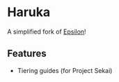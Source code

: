 # Haruka
A simplified fork of [Epsilon](https://github.com/NeonLights10/Epsilon)!

## Features
* Tiering guides (for Project Sekai)
